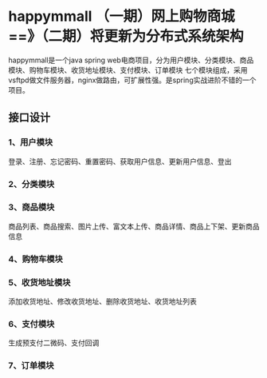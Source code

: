 # happymmall （一期）网上购物商城 ==》（二期）将更新为分布式系统架构
happymmall是一个java spring web电商项目，分为用户模块、分类模块、商品模块、购物车模块、收货地址模块、支付模块、订单模块
七个模块组成，采用vsftpd做文件服务器，nginx做路由，可扩展性强。是spring实战进阶不错的一个项目。

## 接口设计
### 1、用户模块
登录、注册、忘记密码、重置密码、获取用户信息、更新用户信息、登出

### 2、分类模块

### 3、商品模块
商品列表、商品搜索、图片上传、富文本上传、商品详情、商品上下架、更新商品信息

### 4、购物车模块

### 5、收货地址模块
添加收货地址、修改收货地址、删除收货地址、收货地址列表

### 6、支付模块
生成预支付二微码、支付回调

### 7、订单模块
